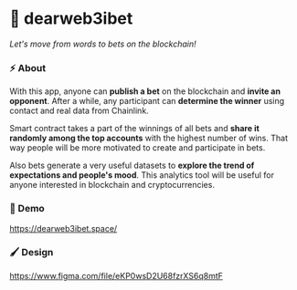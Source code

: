 # 🤞 dearweb3ibet

*Let's move from words to bets on the blockchain!*

### ⚡ About

With this app, anyone can **publish a bet** on the blockchain and **invite an opponent**. After a while, any participant can **determine the winner** using contact and real data from Chainlink.

Smart contract takes a part of the winnings of all bets and **share it randomly among the top accounts** with the highest number of wins. That way people will be more motivated to create and participate in bets.

Also bets generate a very useful datasets to **explore the trend of expectations and people's mood**. This analytics tool will be useful for anyone interested in blockchain and cryptocurrencies.

### 🔗 Demo 

https://dearweb3ibet.space/

### 🖌️ Design

https://www.figma.com/file/eKP0wsD2U68fzrXS6q8mtF